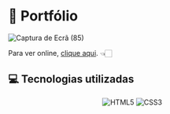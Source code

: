 # 💼 Portfólio
![Captura de Ecrã (85)](https://user-images.githubusercontent.com/73849834/126342976-6edcc028-fbf6-443c-9256-8ab0cee520a5.png)

Para ver online, [clique aqui](https://anasimao7.github.io/). 👈🏻

## 💻 Tecnologias utilizadas
<p align="center">
   <img alt="HTML5" src="https://img.shields.io/badge/html5-%23E34F26.svg?style=for-the-badge&logo=html5&logoColor=white"/>
   <img alt="CSS3" src="https://img.shields.io/badge/css3-%231572B6.svg?style=for-the-badge&logo=css3&logoColor=white"/>
 </p>
